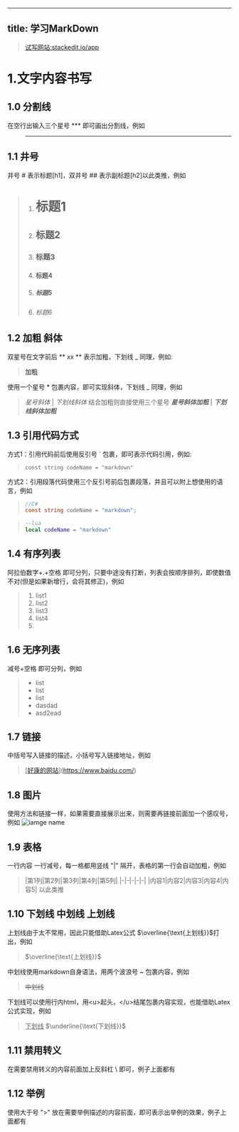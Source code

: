 
---
title: 学习MarkDown
---

>[试写网站:stackedit.io/app](https://stackedit.io/app#)

# 1.文字内容书写
## 1.0 分割线
在空行出输入三个星号 *** 即可画出分割线，例如
> ***
## 1.1 井号
 井号 # 表示标题[h1]，双井号 ## 表示副标题[h2]以此类推，例如
 > 1. # 标题1
 > 2. ## 标题2
 > 3. ### 标题3
 > 4. #### 标题4
 > 5. ##### 标题5
 > 6. ###### 标题6
 
## 1.2 加粗 斜体
双星号在文字前后 **  xx  ** 表示加粗，下划线 _ 同理，例如:
> **加粗**

使用一个星号 * 包裹内容，即可实现斜体，下划线 _ 同理，例如
>*星号斜体* | _下划线斜体_
结合加粗则直接使用三个星号
>***星号斜体加粗*** | ___下划线斜体加粗___
## 1.3 引用代码方式
方式1：引用代码前后使用反引号 ` 包裹，即可表示代码引用，例如:
> `const string codeName = "markdown"` 

方式2：引用段落代码使用三个反引号前后包裹段落，并且可以附上想使用的语言，例如
>```C#
>//C#
>const string codeName = "markdown";
>```

>```lua
>--lua
>local codeName = "markdown"
>```
## 1.4 有序列表
阿拉伯数字+.+空格  即可分列，只要中途没有打断，列表会按顺序排列，即使数值不对(但是如果新增行，会将其修正)，例如

>1. list1
>2. list2
>3. list3
>4. list4
>5. 
## 1.6 无序列表
减号+空格 即可分列，例如
>- list
>- list
>- list
>- dasdad
>- asd2ead
## 1.7 链接
中括号写入链接的描述，小括号写入链接地址，例如
>[[好康的网站](https://www.baidu.com/)](https://www.baidu.com/)
## 1.8 图片
使用方法和链接一样，如果需要直接展示出来，则需要再链接前面加一个感叹号，例如
![iamge name](https://avatars.githubusercontent.com/u/99256299?v=4)
## 1.9 表格
一行内容
一行减号，每一格都用竖线 "|" 隔开，表格的第一行会自动加粗，例如
>|第1列|第2列|第3列|第4列|第5列|
|-|-|-|-|-|
|内容1|内容2|内容3|内容4|内容5|
以此类推
## 1.10 下划线 中划线 上划线
上划线由于太不常用，因此只能借助Latex公式 \$\overline{\text{上划线}}$打出，例如
>$\overline{\text{上划线}}$

中划线使用markdown自身语法，用两个波浪号 ~ 包裹内容，例如
> ~~中划线~~

下划线可以使用行内html，用\<u>起头，\</u>结尾包裹内容实现，也能借助Latex公式实现，例如
><u>下划线</u>
>$\underline{\text{下划线}}$
## 1.11 禁用转义
在需要禁用转义的内容前面加上反斜杠 \ 即可，例子上面都有

## 1.12 举例
使用大于号 ">" 放在需要举例描述的内容前面，即可表示出举例的效果，例子上面都有